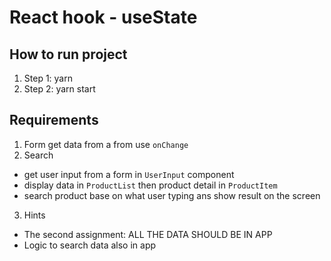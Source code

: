 # React hook - useState

## How to run project

1. Step 1: yarn
2. Step 2: yarn start

## Requirements

1. Form
   get data from a from use `onChange`
2. Search

- get user input from a form in `UserInput` component
- display data in `ProductList` then product detail in `ProductItem`
- search product base on what user typing ans show result on the screen

3. Hints

- The second assignment: ALL THE DATA SHOULD BE IN APP
- Logic to search data also in app
